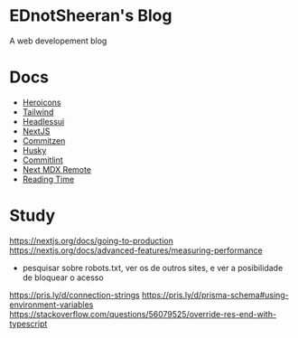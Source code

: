 # EDnotSheeran's Blog

A web developement blog

# Docs

- [Heroicons](https://heroicons.com/)
- [Tailwind](https://tailwindcss.com/docs)
- [Headlessui](https://headlessui.dev/)
- [NextJS](https://nextjs.org/docs)
- [Commitzen](https://commitizen.github.io/cz-cli/)
- [Husky](https://typicode.github.io/husky/#/)
- [Commitlint](https://commitlint.js.org/#/)
- [Next MDX Remote](https://www.npmjs.com/package/next-mdx-remote)
- [Reading Time](https://www.npmjs.com/package/reading-time)

# Study

https://nextjs.org/docs/going-to-production
https://nextjs.org/docs/advanced-features/measuring-performance

- pesquisar sobre robots.txt, ver os de outros sites, e ver a posibilidade de bloquear o acesso

https://pris.ly/d/connection-strings
https://pris.ly/d/prisma-schema#using-environment-variables
https://stackoverflow.com/questions/56079525/override-res-end-with-typescript
